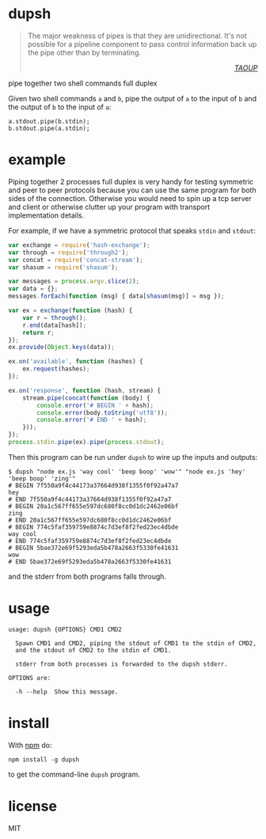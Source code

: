 # dupsh

> The major weakness of pipes is that they are unidirectional. It's not possible for a pipeline component to pass control information back up the pipe other than by terminating.
> [*<div align=right>TAOUP</div>*][taoup]

[taoup]: http://catb.org/~esr/writings/taoup/html/ch07s02.html#plumbing

pipe together two shell commands full duplex

Given two shell commands `a` and `b`, pipe the output of `a` to the input of `b`
and the output of `b` to the input of `a`:

```
a.stdout.pipe(b.stdin);
b.stdout.pipe(a.stdin);
```

# example

Piping together 2 processes full duplex is very handy for testing symmetric and
peer to peer protocols because you can use the same program for both sides of
the connection. Otherwise you would need to spin up a tcp server and client or
otherwise clutter up your program with transport implementation details.

For example, if we have a symmetric protocol that speaks `stdin` and `stdout`:

``` js
var exchange = require('hash-exchange');
var through = require('through2');
var concat = require('concat-stream');
var shasum = require('shasum');

var messages = process.argv.slice(2);
var data = {};
messages.forEach(function (msg) { data[shasum(msg)] = msg });

var ex = exchange(function (hash) {
    var r = through();
    r.end(data[hash]);
    return r;
});
ex.provide(Object.keys(data));

ex.on('available', function (hashes) {
    ex.request(hashes);
});

ex.on('response', function (hash, stream) {
    stream.pipe(concat(function (body) {
        console.error('# BEGIN ' + hash);
        console.error(body.toString('utf8'));
        console.error('# END ' + hash);
    }));
});
process.stdin.pipe(ex).pipe(process.stdout);
```

Then this program can be run under `dupsh` to wire up the inputs and outputs:

```
$ dupsh "node ex.js 'way cool' 'beep boop' 'wow'" "node ex.js 'hey' 'beep boop' 'zing'"
# BEGIN 7f550a9f4c44173a37664d938f1355f0f92a47a7
hey
# END 7f550a9f4c44173a37664d938f1355f0f92a47a7
# BEGIN 20a1c567ff655e597dc680f8cc0d1dc2462e06bf
zing
# END 20a1c567ff655e597dc680f8cc0d1dc2462e06bf
# BEGIN 774c5faf359759e8874c7d3ef8f2fed23ec4dbde
way cool
# END 774c5faf359759e8874c7d3ef8f2fed23ec4dbde
# BEGIN 5bae372e69f5293eda5b478a2663f5330fe41631
wow
# END 5bae372e69f5293eda5b478a2663f5330fe41631
```

and the stderr from both programs falls through.

# usage

```
usage: dupsh {OPTIONS} CMD1 CMD2

  Spawn CMD1 and CMD2, piping the stdout of CMD1 to the stdin of CMD2,
  and the stdout of CMD2 to the stdin of CMD1.
 
  stderr from both processes is forwarded to the dupsh stderr.

OPTIONS are:

  -h --help  Show this message.

```

# install

With [npm](https://npmjs.org) do:

```
npm install -g dupsh
```

to get the command-line `dupsh` program.

# license

MIT
